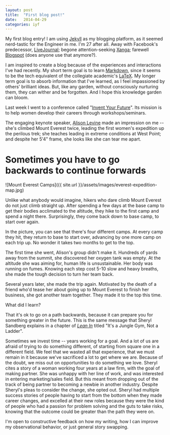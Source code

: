 ```yaml
---
layout: post
title:  "First blog post!"
date:   2014-04-29 
categories: iyf
---
```


My first blog entry! I am using [Jekyll][jekyll] as my blogging platform, as it seemed
nerd-tastic for the Engineer in me. I'm 27 after all. Away with Facebook's predecessor, [LiveJournal][lj]; begone attention-seeking [Xanga][xanga]; farewell [Blogspot][blogspot] (does anyone use that anymore?). 

I am inspired to create a blog because of the experiences and interactions I've had recently. 
My short term goal is to learn [Markdown][md], since it seems to be the tech equivalent of the collegiate academic's [LaTeX][latex].
My longer term goal is to absorb information that I've learned, as I feel impassioned by others' brilliant ideas. But, like any garden,
without consciously nurturing them, they can wither and be forgotten. And I hope this knowledge garden can bloom.

Last week I went to a conference called "[Invent Your Future][iyf]". Its mission is to
help women develop their careers through workshops/seminars. 

The engaging keynote speaker, [Alison Levine][levine] made an impression on me -- she's climbed Mount Everest twice,
leading the first women's expedition up the perilous trek; she teaches leading in extreme conditions at West Point; and 
despite her 5'4" frame, she looks like she can tear me apart.

Sometimes you have to go backwards to continue forwards
=======================================================

![Mount Everest Camps]({{ site.url }}/assets/images/everest-expedition-map.jpg)

Unlike what anybody would imagine, hikers who dare climb Mount Everest do not 
just climb straight up. After spending a few days at the base camp to get their bodies acclimated to the altitude, they hike
to the first camp and spend a night there. Surprisingly, they come back down to base camp, to start over again.

In the picture, you can see that there's four different camps. At every camp they hit,
they return to base to start over, advancing by one more camp on each trip up. No wonder it takes two months to get to the top. 

The first time she went, Alison's group didn't make it. Hundreds of yards away from the summit, she discovered
her oxygen tank was empty. At the altitude she was aiming for, human life is unsustainable. Her body was running on fumes. 
Knowing each step cost 5-10 slow and heavy breaths, she made the tough decision to turn her team back.

Several years later, she made the trip again. Motivated by the death of a friend who'd tease her about going up to Mount Everest to finish her business, she got another team together. They made it to the top this time. 

What did I learn?

That it's ok to go on a path backwards, because it can prepare you for something greater in the future. This is the
same message that Sheryl Sandberg explains in a chapter of *[Lean In][leanin]* titled "It's a Jungle Gym, Not a Ladder". 

Sometimes we invest time -- years working for a goal. And a lot of us are afraid of trying to do something different,
of starting from square one in a different field. We feel that we wasted all that experience, that we must remain
in it because we've sacrificed a lot to get where we are. Because of the doubt, we miss out on opportunities to 
do something we love. Sheryl cites a story of a woman working four years at a law firm, with the goal of making partner. She was
unhappy with her line of work, and was interested in entering marketing/sales field. But this meant from dropping out of the track
of being partner to becoming a newbie in another industry. Despite Sheryl's pleas to consider the change, she opted out. Sheryl had
multiple success stories of people having to start from the bottom when they made career changes, and excelled at their new roles because 
they were the kind of people who had a passion for problem solving and the guts to take risks, knowing that the outcome
could be greater than the path they were on.

I'm open to constructive feedback on how my writing, how I can improve my observational behavior, or just general story swapping.

[jekyll]: http://jekyllrb.com/
[lj]: http://unusualtaste.livejournal.com/
[xanga]: http://stinkycheeseman.xanga.com/
[blogspot]: http://selinachang.blogspot.com/
[iyf]: https://www.inventyourfuture.com/events/conferences/2014-silicon-valley/
[levine]: http://en.wikipedia.org/wiki/Alison_Levine
[md]: http://en.wikipedia.org/wiki/Markdown
[latex]: http://www.latex-project.org/
[leanin]: http://leanin.org/book/
